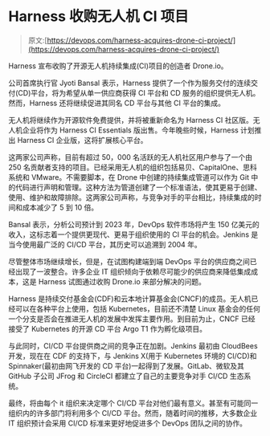 # Harness 收购无人机 CI 项目

> 原文:[https://devops.com/harness-acquires-drone-ci-project/](https://devops.com/harness-acquires-drone-ci-project/)

Harness 宣布收购了开源无人机持续集成(CI)项目的创造者 Drone.io。

公司首席执行官 Jyoti Bansal 表示，Harness 提供了一个作为服务交付的连续交付(CD)平台，将为希望从单一供应商获得 CI 平台和 CD 服务的组织提供无人机。然而，Harness 还将继续促进其同名 CD 平台与其他 CI 平台的集成。

无人机将继续作为开源软件免费提供，并将被重新命名为 Harness CI 社区版。无人机企业将作为 Harness CI Essentials 版出售。今年晚些时候，Harness 计划推出 Harness CI 企业版，这将扩展核心平台。

这两家公司声称，目前有超过 50，000 名活跃的无人机社区用户参与了一个由 250 名贡献者支持的项目。已经采用无人机的组织包括易贝、CapitalOne、思科系统和 VMware。不需要脚本，在 Drone 中创建的持续集成管道可以作为 Git 中的代码进行声明和管理。这种方法为管道创建了一个标准语法，使其更易于创建、使用、维护和故障排除。这两家公司声称，与竞争对手的平台相比，持续集成的时间和成本减少了 5 到 10 倍。

Bansal 表示，分析公司预计到 2023 年，DevOps 软件市场将产生 150 亿美元的收入，这标志着一个提供更现代、更易于组织使用的 CI 平台的机会。Jenkins 是当今使用最广泛的 CI/CD 平台，其历史可以追溯到 2004 年。

尽管整体市场继续增长，但是，在试图构建端到端 DevOps 平台的供应商之间已经出现了一波整合。许多企业 IT 组织倾向于依赖尽可能少的供应商来降低集成成本，这是 Harness 试图通过收购 Drone.io 来部分解决的问题。

Harness 是持续交付基金会(CDF)和云本地计算基金会(CNCF)的成员。无人机已经可以在各种平台上使用，包括 Kubernetes，目前还不清楚 Linux 基金会的任何一个分支是否会在推进无人机的发展中发挥主要作用。到目前为止，CNCF 已经接受了 Kubernetes 的开源 CD 平台 Argo T1 作为孵化级项目。

与此同时，CI/CD 平台提供商之间的竞争正在加剧。Jenkins 最初由 CloudBees 开发，现在在 CDF 的支持下，与 Jenkins X(用于 Kubernetes 环境的 CI/CD)和 Spinnaker(最初由网飞开发的 CD 平台)一起得到了发展。GitLab、微软及其 GitHub 子公司 JFrog 和 CircleCI 都建立了自己的主要竞争对手 CI/CD 生态系统。

最终，将由每个 it 组织来决定哪个 CI/CD 平台对他们最有意义。甚至有可能同一组织内的许多部门将利用多个 CI/CD 平台。然而，随着时间的推移，大多数企业 IT 组织预计会采用 CI/CD 标准来更好地促进多个 DevOps 团队之间的协作。